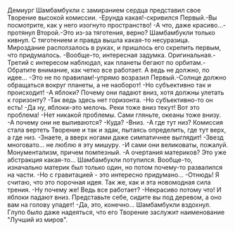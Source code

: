   Демиург Шамбамбукли с замиранием сердца представил свое Творение высокой комиссии.
-Ерунда какая!-скривился Первый.-Вы посмотрите, как у него изогнуто пространство!
-А что, даже красиво...-протянул Второй.-Это из-за тяготения, верно?
Шамбамбукли только кивнул. С тяготением и правда вышла какая-то несуразица. Мироздание расползалось в руках, и пришлось его скрепить первым, что придумалось.
-Вообще-то, интересная задумка. Оригинальная.- Третий с интересом наблюдал, как планеты бегают по орбитам.- Обратите внимание, как четко все работает. А ведь не должно, по идее...
-Это не по правилам!-упрямо возразил Первый.-Солнце должно обращаться вокруг планеты, а не наоборот!
-Но субъективно так и происходит!
-А яблоки? Почему они падают вниз, хотя должны улетать к горизонту?
-Так ведь здесь нет горизонта.
-Но субъективно-то он есть!
-Да ну, яблоки-это мелочь. Реки тоже вниз текут! Вот это проблема!
-Нет никакой проблемы. Сами гляньте, океаны тоже внизу.
-А почему они не выливаются?
-Куда?
-Вниз.
-А где тут низ?
Комиссия стала вертеть Творение и так и эдак, пытаясь определить, где тут верх, а где низ.
-Знаете, а вверх ногами даже симпатичнее выглядит!
-Звезд многовато... не люблю я эту мишуру.
-И сами они великоваты, пожалуй. Монументализм, причем помпезный.
-А очертания материков? Это уже абстракция какая-то...
Шамбамбукли потупился. Вообще-то, изначально материк был только один, но потом почему-то развалился на части.
-Но с гравитацией - это интересно придумано...
-Отнюдь! Я считаю, что это порочная идея. Так же, как и эта новомодная сила трения.
-Ну почему же! Ведь все работает?
-Некрасиво потому что! И яблоки падают вниз. Представьте себе, сидите вы под деревом, а оно вам на голову упадет!
-Да, это, конечно...
Шамбамбукли вздохнул. Глупо было даже надеяться, что его Творение заслужит наименование "Лучший из миров".      